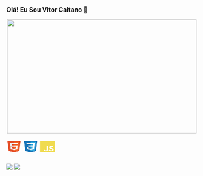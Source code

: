 ### Olá! Eu Sou Vitor Caitano 👋

<div align="center">
<!-- <a href="https:/github.com/CaitanoVitor">
<img width ="450em" height="250em" src="https://github-readme-stats.vercel.app/api?username=CaitanoVitor&show_icons=true&theme=radical&include_all_commits=true&count_private=true"/> -->
<img width ="500em" height="300em" src="https://github-readme-stats.vercel.app/api/top-langs/?username=CaitanoVitor&layout=compact&langs_count=7&theme=radical"/>
</div>

<div style="display: inline_block"><br>
  <img align="center" alt="HTML" height="30" width="40" src="https://raw.githubusercontent.com/devicons/devicon/master/icons/html5/html5-original.svg">
  <img align="center" alt="CSS" height="30" width="40" src="https://raw.githubusercontent.com/devicons/devicon/master/icons/css3/css3-original.svg">
  <img align="center" alt="Js" height="30" width="40" src="https://raw.githubusercontent.com/devicons/devicon/master/icons/javascript/javascript-plain.svg">
 
    
</div>

##      

  <div>
  <a href="https://www.linkedin.com/in/vitor-caitano-de-morais/" target="_blank"><img src="https://img.shields.io/badge/-LinkedIn-%230077B5?style=for-the-badge&logo=linkedin&logoColor=white" target="_blank"></a>
   <a href="https://www.instagram.com/caitano_vitoor/?next=%2F" target="_blank"><img src="https://img.shields.io/badge/-Instagram-%23E4405F?style=for-the-badge&logo=instagram&logoColor=white" target="_blank"></a>
</div>
  
  
<!--
**CaitanoVitor/CaitanoVitor** is a ✨ _special_ ✨ repository because its `README.md` (this file) appears on your GitHub profile.

Here are some ideas to get you started:

- 🔭 I’m currently working on ...
- 🌱 I’m currently learning ...
- 👯 I’m looking to collaborate on ...
- 🤔 I’m looking for help with ...
- 💬 Ask me about ...
- 📫 How to reach me: ...
- 😄 Pronouns: ...
- ⚡ Fun fact: ...
-->
